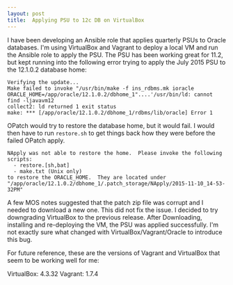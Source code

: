 ```yaml
---
layout: post
title:  Applying PSU to 12c DB on VirtualBox
---
```


I have been developing an Ansible role that applies quarterly PSUs to Oracle databases. I'm using VirtualBox and Vagrant to deploy a local VM and run the Ansible role to apply the PSU.  The PSU has been working great for 11.2, but kept running into the following error trying to apply the July 2015 PSU to the 12.1.0.2 database home:

```
Verifying the update...
Make failed to invoke "/usr/bin/make -f ins_rdbms.mk ioracle ORACLE_HOME=/app/oracle/12.1.0.2/dbhome_1"....'/usr/bin/ld: cannot find -ljavavm12
collect2: ld returned 1 exit status
make: *** [/app/oracle/12.1.0.2/dbhome_1/rdbms/lib/oracle] Error 1
```

OPatch would try to restore the database home, but it would fail.  I would then have to run `restore.sh` to get things back how they were before the failed OPatch apply.

```
NApply was not able to restore the home.  Please invoke the following scripts:
  - restore.[sh,bat]
  - make.txt (Unix only)
to restore the ORACLE_HOME.  They are located under
"/app/oracle/12.1.0.2/dbhome_1/.patch_storage/NApply/2015-11-10_14-53-32PM"
```

A few MOS notes suggested that the patch zip file was corrupt and I needed to download a new one.  This did not fix the issue.  I decided to try downgrading VirtualBox to the previous release.  After Downloading, installing and re-deploying the VM, the PSU was applied successfully.  I'm not exactly sure what changed with VirtualBox/Vagrant/Oracle to introduce this bug.

For future reference, these are the versions of Vagrant and VirtualBox that seem to be working well for me:

VirtualBox: 4.3.32
Vagrant: 1.7.4
